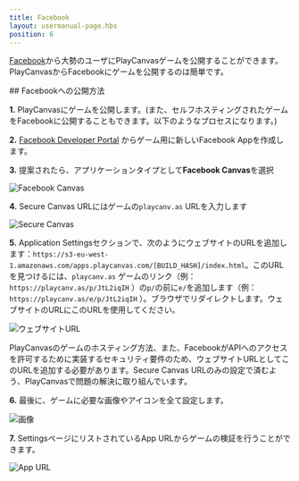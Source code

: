 ```yaml
---
title: Facebook
layout: usermanual-page.hbs
position: 6
---
```


[Facebook][1]から大勢のユーザにPlayCanvasゲームを公開することができます。PlayCanvasからFacebookにゲームを公開するのは簡単です。

## Facebookへの公開方法

**1.** PlayCanvasにゲームを公開します。(また、セルフホスティングされたゲームをFacebookに公開することもできます。以下のようなプロセスになります。)

**2.** [Facebook Developer Portal][2] からゲーム用に新しいFacebook Appを作成します。

**3.** 提案されたら、アプリケーションタイプとして**Facebook Canvas**を選択

![Facebook Canvas][3]

**4.** Secure Canvas URLにはゲームの`playcanv.as` URLを入力します

![Secure Canvas][4]

**5.** Application Settingsセクションで、次のようにウェブサイトのURLを追加します：`https://s3-eu-west-1.amazonaws.com/apps.playcanvas.com/[BUILD_HASH]/index.html`。このURLを見つけるには、`playcanv.as` ゲームのリンク（例：`https://playcanv.as/p/JtL2iqIH` ）の`p/`の前に`e/`を追加します（例：`https://playcanv.as/e/p/JtL2iqIH` ）。ブラウザでリダイレクトします。ウェブサイトのURLにこのURLを使用してください。

![ウェブサイトURL][5]

<div class="alert alert-info">
PlayCanvasのゲームのホスティング方法、また、FacebookがAPIへのアクセスを許可するために実装するセキュリティ要件のため、ウェブサイトURLとしてこのURLを追加する必要があります。Secure Canvas URLのみの設定で済むよう、PlayCanvasで問題の解決に取り組んでいます。
</div>

**6.** 最後に、ゲームに必要な画像やアイコンを全て設定します。

![画像][6]

**7.** SettingsページにリストされているApp URLからゲームの検証を行うことができます。

![App URL][7]

[1]: https://facebook.com
[2]: https://developers.facebook.com/
[3]: /images/user-manual/publishing/web/facebook/choose-platform.jpg
[4]: /images/user-manual/publishing/web/facebook/secure-canvas-url.jpg
[5]: /images/user-manual/publishing/web/facebook/website-url.jpg
[6]: /images/user-manual/publishing/web/facebook/icons.jpg
[7]: /images/user-manual/publishing/web/facebook/app-url.jpg

